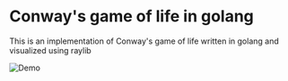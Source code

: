 # Conway's game of life in golang

This is an implementation of Conway's game of life written in golang and visualized using raylib

![Demo](/images/Animation.gif)
